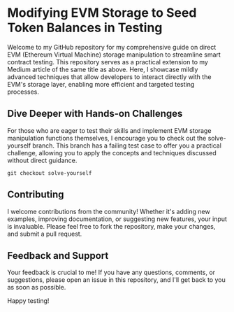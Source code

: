 # Modifying EVM Storage to Seed Token Balances in Testing

Welcome to my GitHub repository for my comprehensive guide on direct EVM (Ethereum Virtual Machine) storage manipulation to streamline smart contract testing. This repository serves as a practical extension to my Medium article of the same title as above. Here, I showcase mildly advanced techniques that allow developers to interact directly with the EVM's storage layer, enabling more efficient and targeted testing processes.

## Dive Deeper with Hands-on Challenges

For those who are eager to test their skills and implement EVM storage manipulation functions themselves, I encourage you to check out the solve-yourself branch. This branch has a failing test case to offer you a practical challenge, allowing you to apply the concepts and techniques discussed without direct guidance.

```console
git checkout solve-yourself
```

## Contributing

I welcome contributions from the community! Whether it's adding new examples, improving documentation, or suggesting new features, your input is invaluable. Please feel free to fork the repository, make your changes, and submit a pull request.

## Feedback and Support

Your feedback is crucial to me! If you have any questions, comments, or suggestions, please open an issue in this repository, and I'll get back to you as soon as possible.

Happy testing!
